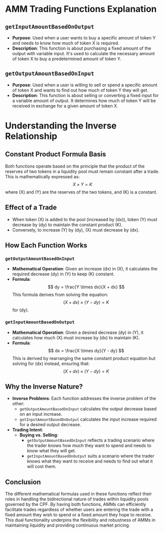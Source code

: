 # AMM Trading Functions Explanation

## `getInputAmountBasedOnOutput`
- **Purpose**: Used when a user wants to buy a specific amount of token Y and needs to know how much of token X is required. 
- **Description**: This function is about purchasing a fixed amount of the output with variable input. It's used to calculate the necessary amount of token X to buy a predetermined amount of token Y.

## `getOutputAmountBasedOnInput`
- **Purpose**: Used when a user is willing to sell or spend a specific amount of token X and wants to find out how much of token Y they will get. 
- **Description**: This function is about selling or converting a fixed input for a variable amount of output. It determines how much of token Y will be received in exchange for a given amount of token X.

# Understanding the Inverse Relationship

## Constant Product Formula Basis
Both functions operate based on the principle that the product of the reserves of two tokens in a liquidity pool must remain constant after a trade. This is mathematically expressed as:
$$ X \times Y = K $$
where \(X\) and \(Y\) are the reserves of the two tokens, and \(K\) is a constant.

## Effect of a Trade
- When token \(X\) is added to the pool (increased by \(dx\)), token \(Y\) must decrease by \(dy\) to maintain the constant product \(K\).
- Conversely, to increase \(Y\) by \(dy\), \(X\) must decrease by \(dx\).

## How Each Function Works

### `getOutputAmountBasedOnInput`
- **Mathematical Operation**: Given an increase \(dx\) in \(X\), it calculates the required decrease \(dy\) in \(Y\) to keep \(K\) constant.
- **Formula**: 
  $$ dy = \frac{Y \times dx}{X + dx} $$
  This formula derives from solving the equation:
  $$ (X + dx) \times (Y - dy) = K $$
  for \(dy\).

### `getInputAmountBasedOnOutput`
- **Mathematical Operation**: Given a desired decrease \(dy\) in \(Y\), it calculates how much \(X\) must increase by \(dx\) to maintain \(K\).
- **Formula**: 
  $$ dx = \frac{X \times dy}{Y - dy} $$
  This is derived by rearranging the same constant product equation but solving for \(dx\) instead, ensuring that:
  $$ (X + dx) \times (Y - dy) = K $$

## Why the Inverse Nature?
- **Inverse Problems**: Each function addresses the inverse problem of the other:
  - `getOutputAmountBasedOnInput` calculates the output decrease based on an input increase.
  - `getInputAmountBasedOnOutput` calculates the input increase required for a desired output decrease.
- **Trading Intent**:
  - **Buying vs. Selling**:
    - `getOutputAmountBasedOnInput` reflects a trading scenario where the trader knows how much they want to spend and needs to know what they will get.
    - `getInputAmountBasedOnOutput` suits a scenario where the trader knows what they want to receive and needs to find out what it will cost them.

## Conclusion
The different mathematical formulas used in these functions reflect their roles in handling the bidirectional nature of trades within liquidity pools governed by the CPF. By having both functions, AMMs can efficiently facilitate trades regardless of whether users are entering the trade with a fixed amount they wish to spend or a fixed amount they hope to receive. This dual functionality underpins the flexibility and robustness of AMMs in maintaining liquidity and providing continuous market pricing.





